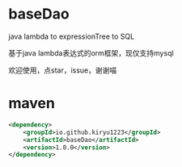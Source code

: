 # baseDao
java lambda to expressionTree to SQL

基于java lambda表达式的orm框架，现仅支持mysql

欢迎使用，点star，issue，谢谢喵

# maven
```xml
<dependency>
    <groupId>io.github.kiryu1223</groupId>
    <artifactId>baseDao</artifactId>
    <version>1.0.0</version>
</dependency>
```
